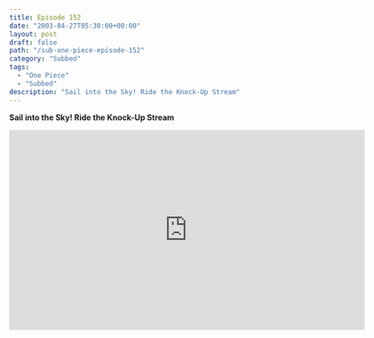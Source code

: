 ```yaml
---
title: Episode 152
date: "2003-04-27T05:30:00+00:00"
layout: post
draft: false
path: "/sub-one-piece-episode-152"
category: "Subbed"
tags:
  - "One Piece"
  - "Subbed"
description: "Sail into the Sky! Ride the Knock-Up Stream"
---
```


**Sail into the Sky! Ride the Knock-Up Stream**

<iframe width="640" height="360" src="https://www.rapidvideo.com/e/FXQE8PLDRC" frameborder="0" marginwidth=0 marginheight=0 scrolling=no allowfullscreen></iframe>

